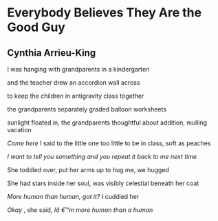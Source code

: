 # Everybody Believes They Are the Good Guy
## Cynthia Arrieu-King
I was hanging with grandparents in a kindergarten

and the teacher drew an accordion wall across

to keep the children in antigravity class together

the grandparents separately graded balloon worksheets

sunlight floated in, the grandparents thoughtful about addition, mulling
vacation

 _Come here_ I said to the little one too little to be in class, soft as
peaches

 _I want to tell you something and you repeat it back to me next time_

She toddled over, put her arms up to hug me, we hugged

She had stars inside her soul, was visibly celestial beneath her coat

 _More human than human, got it?_ I cuddled her

 _Okay_ , she said, _Iâ €™m more human than a human_